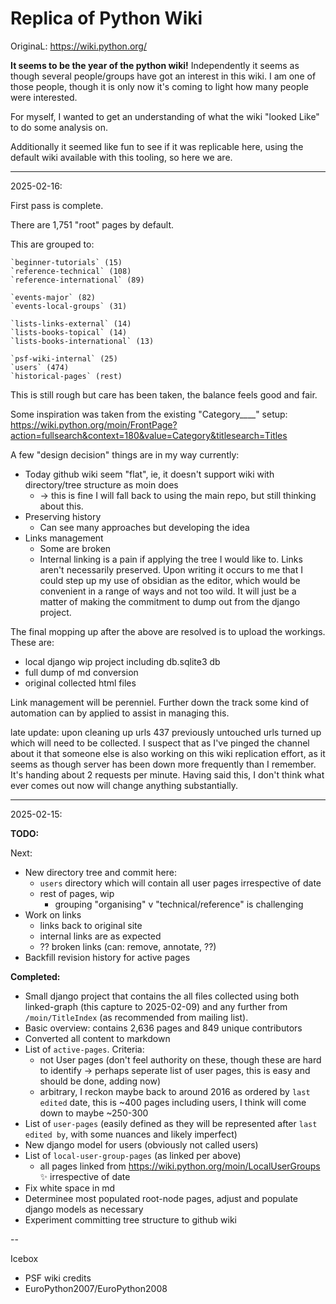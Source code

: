 # Replica of Python Wiki

OriginaL: https://wiki.python.org/

**It seems to be the year of the python wiki!** Independently it seems as though several people/groups have got an interest in this wiki. I am one of those people, though it is only now it's coming to light how many people were interested.

For myself, I wanted to get an understanding of what the wiki "looked Like" to do some analysis on.

Additionally it seemed like fun to see if it was replicable here, using the default wiki available with this tooling, so here we are.

---

2025-02-16:

First pass is complete. 

There are 1,751 "root" pages by default.

This are grouped to:

```
`beginner-tutorials` (15)
`reference-technical` (108)
`reference-international` (89)

`events-major` (82)
`events-local-groups` (31)

`lists-links-external` (14)
`lists-books-topical` (14)
`lists-books-international` (13)

`psf-wiki-internal` (25)
`users` (474)
`historical-pages` (rest)
```

This is still rough but care has been taken, the balance feels good and fair.

Some inspiration was taken from the existing "Category____" setup: https://wiki.python.org/moin/FrontPage?action=fullsearch&context=180&value=Category&titlesearch=Titles

A few "design decision" things are in my way currently:

* Today github wiki seem "flat", ie, it doesn't support wiki with directory/tree structure as moin does
  * -> this is fine I will fall back to using the main repo, but still thinking about this.
* Preserving history
  * Can see many approaches but developing the idea
* Links management
  * Some are broken
  * Internal linking is a pain if applying the tree I would like to. Links aren't necessarily preserved. Upon writing it occurs to me that I could step up my use of obsidian as the editor, which would be convenient in a range of ways and not too wild. It will just be a matter of making the commitment to dump out from the django project.
 
The final mopping up after the above are resolved is to upload the workings. These are:

* local django wip project including db.sqlite3 db
* full dump of md conversion
* original collected html files

Link management will be perenniel. Further down the track some kind of automation can by applied to assist in managing this.

late update: upon cleaning up urls 437 previously untouched urls turned up which will need to be collected. I suspect that as I've pinged the channel about it that someone else is also working on this wiki replication effort, as it seems as though server has been down more frequently than I remember. It's handing about 2 requests per minute. Having said this, I don't think what ever comes out now will change anything substantially.

---

2025-02-15:

**TODO:**

    
Next:

* New directory tree and commit here:
  * `users` directory which will contain all user pages irrespective of date
  * rest of pages, wip
    * grouping "organising" v "technical/reference" is challenging 
* Work on links
  * links back to original site
  * internal links are as expected
  * ?? broken links (can: remove, annotate, ??)
* Backfill revision history for active pages


**Completed:**

* Small django project that contains the all files collected using both linked-graph (this capture to 2025-02-09) and any further from `/moin/TitleIndex` (as recommended from mailing list).
* Basic overview: contains 2,636 pages and 849 unique contributors
* Converted all content to markdown
* List of `active-pages`. Criteria:
  * not User pages (don't feel authority on these, though these are hard to identify -> perhaps seperate list of user pages, this is easy and should be done, adding now)
  * arbitrary, I reckon maybe back to around 2016 as ordered by `last edited` date, this is ~400 pages including users, I think will come down to maybe ~250-300
* List of `user-pages` (easily defined as they will be represented after `last edited by`, with some nuances and likely imperfect)
* New django model for users (obviously not called users)
* List of `local-user-group-pages` (as linked per above)
  * all pages linked from https://wiki.python.org/moin/LocalUserGroups ✨ irrespective of date
* Fix white space in md
* Determinee most populated root-node pages, adjust and populate django models as necessary
* Experiment committing tree structure to github wiki


--

Icebox

* PSF wiki credits
* EuroPython2007/EuroPython2008
